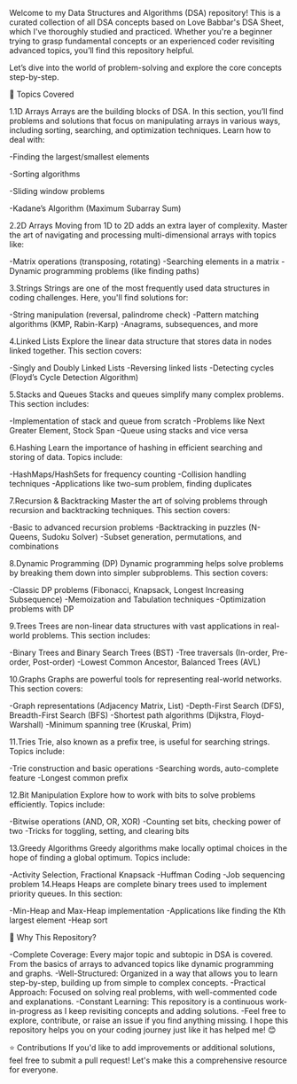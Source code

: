 Welcome to my Data Structures and Algorithms (DSA) repository! This is a curated collection of all DSA concepts based on Love Babbar's DSA Sheet, which I've thoroughly studied and practiced. Whether you're a beginner trying to grasp fundamental concepts or an experienced coder revisiting advanced topics, you’ll find this repository helpful.

Let’s dive into the world of problem-solving and explore the core concepts step-by-step.

📂 Topics Covered

1.1D Arrays
Arrays are the building blocks of DSA. In this section, you’ll find problems and solutions that focus on manipulating arrays in various ways, including sorting, searching, and optimization techniques. Learn how to deal with:

-Finding the largest/smallest elements

-Sorting algorithms

-Sliding window problems

-Kadane’s Algorithm (Maximum Subarray Sum)

2.2D Arrays
Moving from 1D to 2D adds an extra layer of complexity. Master the art of navigating and processing multi-dimensional arrays with topics like:

-Matrix operations (transposing, rotating)
-Searching elements in a matrix
-Dynamic programming problems (like finding paths)

3.Strings
Strings are one of the most frequently used data structures in coding challenges. Here, you'll find solutions for:

-String manipulation (reversal, palindrome check)
-Pattern matching algorithms (KMP, Rabin-Karp)
-Anagrams, subsequences, and more

4.Linked Lists
Explore the linear data structure that stores data in nodes linked together. This section covers:

-Singly and Doubly Linked Lists
-Reversing linked lists
-Detecting cycles (Floyd’s Cycle Detection Algorithm)

5.Stacks and Queues
Stacks and queues simplify many complex problems. This section includes:

-Implementation of stack and queue from scratch
-Problems like Next Greater Element, Stock Span
-Queue using stacks and vice versa

6.Hashing
Learn the importance of hashing in efficient searching and storing of data. Topics include:

-HashMaps/HashSets for frequency counting
-Collision handling techniques
-Applications like two-sum problem, finding duplicates

7.Recursion & Backtracking
Master the art of solving problems through recursion and backtracking techniques. This section covers:

-Basic to advanced recursion problems
-Backtracking in puzzles (N-Queens, Sudoku Solver)
-Subset generation, permutations, and combinations

8.Dynamic Programming (DP)
Dynamic programming helps solve problems by breaking them down into simpler subproblems. This section covers:

-Classic DP problems (Fibonacci, Knapsack, Longest Increasing Subsequence)
-Memoization and Tabulation techniques
-Optimization problems with DP

9.Trees
Trees are non-linear data structures with vast applications in real-world problems. This section includes:

-Binary Trees and Binary Search Trees (BST)
-Tree traversals (In-order, Pre-order, Post-order)
-Lowest Common Ancestor, Balanced Trees (AVL)

10.Graphs
Graphs are powerful tools for representing real-world networks. This section covers:

-Graph representations (Adjacency Matrix, List)
-Depth-First Search (DFS), Breadth-First Search (BFS)
-Shortest path algorithms (Dijkstra, Floyd-Warshall)
-Minimum spanning tree (Kruskal, Prim)

11.Tries
Trie, also known as a prefix tree, is useful for searching strings. Topics include:

-Trie construction and basic operations
-Searching words, auto-complete feature
-Longest common prefix

12.Bit Manipulation
Explore how to work with bits to solve problems efficiently. Topics include:

-Bitwise operations (AND, OR, XOR)
-Counting set bits, checking power of two
-Tricks for toggling, setting, and clearing bits

13.Greedy Algorithms
Greedy algorithms make locally optimal choices in the hope of finding a global optimum. Topics include:

-Activity Selection, Fractional Knapsack
-Huffman Coding
-Job sequencing problem
14.Heaps
Heaps are complete binary trees used to implement priority queues. In this section:

-Min-Heap and Max-Heap implementation
-Applications like finding the Kth largest element
-Heap sort

🎯 Why This Repository?

-Complete Coverage: Every major topic and subtopic in DSA is covered. From the basics of arrays to advanced topics like dynamic programming and graphs.
-Well-Structured: Organized in a way that allows you to learn step-by-step, building up from simple to complex concepts.
-Practical Approach: Focused on solving real problems, with well-commented code and explanations.
-Constant Learning: This repository is a continuous work-in-progress as I keep revisiting concepts and adding solutions.
-Feel free to explore, contribute, or raise an issue if you find anything missing. I hope this repository helps you on your coding journey just like it has helped me! 😊

⭐ Contributions
If you'd like to add improvements or additional solutions, feel free to submit a pull request! Let's make this a comprehensive resource for everyone.

